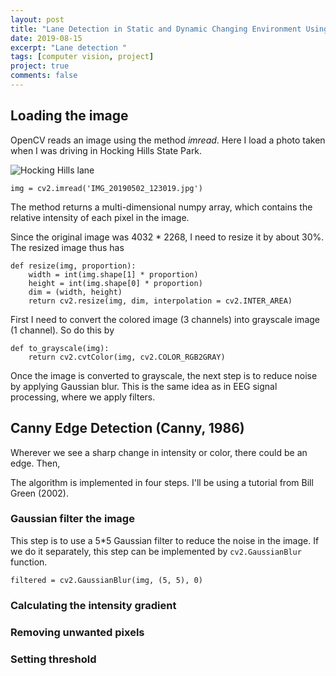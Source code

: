 ```yaml
---
layout: post
title: "Lane Detection in Static and Dynamic Changing Environment Using OpenCV"
date: 2019-08-15
excerpt: "Lane detection "
tags: [computer vision, project]
project: true
comments: false
---
```


## Loading the image
OpenCV reads an image using the method _imread_. Here I load a photo taken when I was driving in Hocking Hills State Park.

![Hocking Hills lane](../assets/img/post_pics/IMG_20190502_123019.jpg "A driveway in Hocking Hills State Park")


```
img = cv2.imread('IMG_20190502_123019.jpg')
```

The method returns a multi-dimensional numpy array, which contains the relative intensity of each pixel in the image.

Since the original image was 4032 * 2268, I need to resize it by about 30%. The resized image thus has


```
def resize(img, proportion):
    width = int(img.shape[1] * proportion)
    height = int(img.shape[0] * proportion)
    dim = (width, height)
    return cv2.resize(img, dim, interpolation = cv2.INTER_AREA)
```
First I need to convert the colored image (3 channels) into grayscale image (1 channel).
So do this by

```
def to_grayscale(img):
    return cv2.cvtColor(img, cv2.COLOR_RGB2GRAY)
```

Once the image is converted to grayscale, the next step is to reduce noise by applying Gaussian blur. This is the same idea as in EEG signal processing, where we apply filters.


## Canny Edge Detection (Canny, 1986)

Wherever we see a sharp change in intensity or color, there could be an edge.
Then, 

The algorithm is implemented in four steps. I'll be using a tutorial from Bill Green (2002).

### Gaussian filter the image
This step is to use a 5*5 Gaussian filter to reduce the noise in the image.
If we do it separately, this step can be implemented by `cv2.GaussianBlur` function.

```
filtered = cv2.GaussianBlur(img, (5, 5), 0)
```
### Calculating the intensity gradient



### Removing unwanted pixels

### Setting threshold
